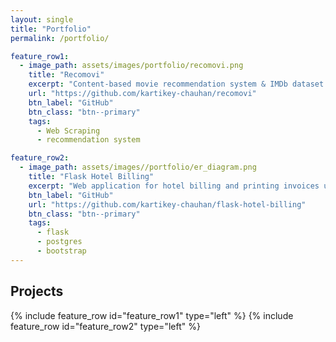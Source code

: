 ```yaml
---
layout: single
title: "Portfolio"
permalink: /portfolio/

feature_row1:
  - image_path: assets/images/portfolio/recomovi.png
    title: "Recomovi"
    excerpt: "Content-based movie recommendation system & IMDb dataset generator written in Python."
    url: "https://github.com/kartikey-chauhan/recomovi"
    btn_label: "GitHub"
    btn_class: "btn--primary"
    tags:
      - Web Scraping
      - recommendation system

feature_row2:
  - image_path: assets/images//portfolio/er_diagram.png
    title: "Flask Hotel Billing"
    excerpt: "Web application for hotel billing and printing invoices using Flask and PostgreSQL."
    btn_label: "GitHub"
    url: "https://github.com/kartikey-chauhan/flask-hotel-billing"
    btn_class: "btn--primary"
    tags:
      - flask
      - postgres
      - bootstrap
---
```


## Projects

{% include feature_row id="feature_row1" type="left" %}
{% include feature_row id="feature_row2" type="left" %}
